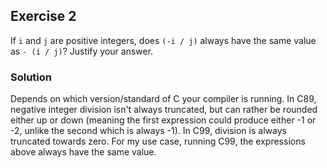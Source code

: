 ## Exercise 2
If `i` and `j` are positive integers, does `(-i / j)` always have the same value as `- (i / j)`? Justify your answer.

### Solution
Depends on which version/standard of C your compiler is running. In C89, negative integer division isn't always truncated, but can rather be rounded either up or down (meaning the first expression could produce either -1 or -2, unlike the second which is always -1). In C99, division is always truncated towards zero. For my use case, running C99, the expressions above always have the same value.